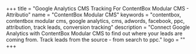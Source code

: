 +++
title = "Google Analytics CMS Tracking For ContentBox Modular CMS - Attributio"
name = "ContentBox Modular CMS"
keywords = "contentbox, contentbox modular cms, google analytics, cms, adwords, facebook, ppc, attribution, track leads, conversion tracking"
description = "Connect Google Analytics with ContentBox Modular CMS to find out where your leads are coming from. Track leads from the source - from search to ppc."
logo = ""
+++
